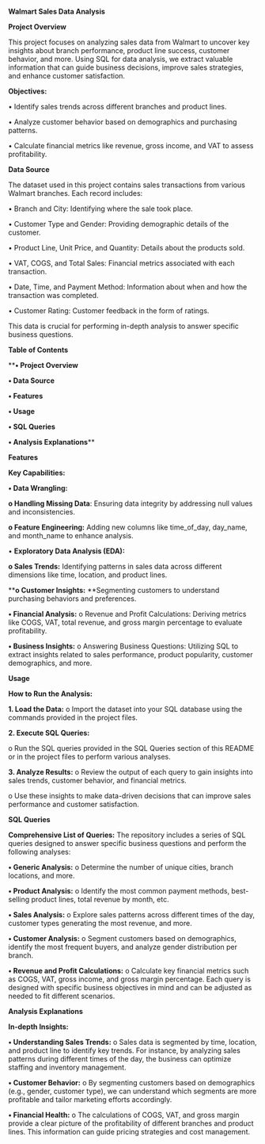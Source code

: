 ******Walmart Sales Data Analysis******

**Project Overview**

This project focuses on analyzing sales data from Walmart to uncover key insights about branch performance, product line success, customer behavior, and more. Using SQL for data analysis, we extract valuable information that can guide business decisions, improve sales strategies, and enhance customer satisfaction.


**Objectives:**

•	Identify sales trends across different branches and product lines.

•	Analyze customer behavior based on demographics and purchasing patterns.

•	Calculate financial metrics like revenue, gross income, and VAT to assess profitability.


**Data Source**

The dataset used in this project contains sales transactions from various Walmart branches. Each record includes:

•	Branch and City: Identifying where the sale took place.

•	Customer Type and Gender: Providing demographic details of the customer.

•	Product Line, Unit Price, and Quantity: Details about the products sold.

•	VAT, COGS, and Total Sales: Financial metrics associated with each transaction.

•	Date, Time, and Payment Method: Information about when and how the transaction was completed.

•	Customer Rating: Customer feedback in the form of ratings.


This data is crucial for performing in-depth analysis to answer specific business questions.

****Table of Contents****

****•	Project Overview**

**•	Data Source**

**•	Features**

**•	Usage**

**•	SQL Queries**

**•	Analysis Explanations****


**Features**

**Key Capabilities:**

**•	Data Wrangling:**

**o	Handling Missing Data**: Ensuring data integrity by addressing null values and inconsistencies.

**o	Feature Engineering:** Adding new columns like time_of_day, day_name, and month_name to enhance analysis.

•	**Exploratory Data Analysis (EDA):**

**o	Sales Trends:** Identifying patterns in sales data across different dimensions like time, location, and product lines.

****o	Customer Insights:** **Segmenting customers to understand purchasing behaviors and preferences.

**•	Financial Analysis:**
o	Revenue and Profit Calculations: Deriving metrics like COGS, VAT, total revenue, and gross margin percentage to evaluate profitability.

**•	Business Insights:**
o	Answering Business Questions: Utilizing SQL to extract insights related to sales performance, product popularity, customer demographics, and more.

**Usage**

**How to Run the Analysis:**

**1.	Load the Data:**
o	Import the dataset into your SQL database using the commands provided in the project files.

**2.	Execute SQL Queries:**

o	Run the SQL queries provided in the SQL Queries section of this README or in the project files to perform various analyses.

**3.	Analyze Results:**
o	Review the output of each query to gain insights into sales trends, customer behavior, and financial metrics.

o	Use these insights to make data-driven decisions that can improve sales performance and customer satisfaction.

**SQL Queries**

**Comprehensive List of Queries:**
The repository includes a series of SQL queries designed to answer specific business questions and perform the following analyses:

**•	Generic Analysis:**
o	Determine the number of unique cities, branch locations, and more.

**•	Product Analysis:**
o	Identify the most common payment methods, best-selling product lines, total revenue by month, etc.

**•	Sales Analysis:**
o	Explore sales patterns across different times of the day, customer types generating the most revenue, and more.

**•	Customer Analysis:**
o	Segment customers based on demographics, identify the most frequent buyers, and analyze gender distribution per branch.

**•	Revenue and Profit Calculations:**
o	Calculate key financial metrics such as COGS, VAT, gross income, and gross margin percentage.
Each query is designed with specific business objectives in mind and can be adjusted as needed to fit different scenarios.

**Analysis Explanations**

**In-depth Insights:**

**•	Understanding Sales Trends:**
o	Sales data is segmented by time, location, and product line to identify key trends. For instance, by analyzing sales patterns during different times of the day, the business can optimize staffing and inventory management.

**•	Customer Behavior:**
o	By segmenting customers based on demographics (e.g., gender, customer type), we can understand which segments are more profitable and tailor marketing efforts accordingly.

**•	Financial Health:**
o	The calculations of COGS, VAT, and gross margin provide a clear picture of the profitability of different branches and product lines. This information can guide pricing strategies and cost management.

